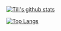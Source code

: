 [![Till's github stats](https://github-readme-stats.vercel.app/api?username=tillchen&count_private=true&show_icons=true)](https://github.com/anuraghazra/github-readme-stats)

[![Top Langs](https://github-readme-stats.vercel.app/api/top-langs/?username=tillchen&layout=compact&hide=html)](https://github.com/anuraghazra/github-readme-stats)
